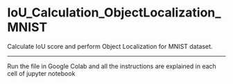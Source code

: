 # IoU_Calculation_ObjectLocalization_MNIST
Calculate IoU score and perform Object Localization for MNIST dataset.
*****
Run the file in Google Colab and all the instructions are explained in each cell of jupyter notebook
